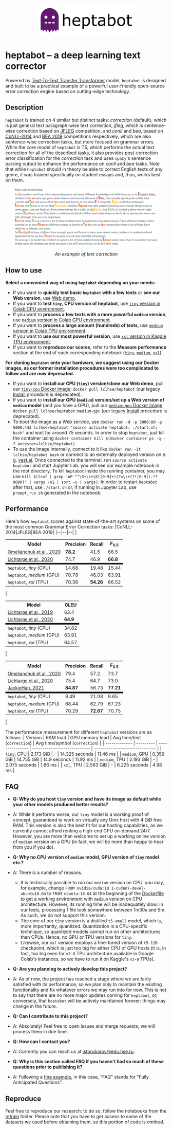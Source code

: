 <p align="center"> <a href="https://lcl-correct.it"><img height="100" src="./assets/heptabot_logo.svg" alt="heptabot logo"></a> </p>

# heptabot – a deep learning text corrector
Powered by [Text-To-Text Transfer Transformer](https://github.com/google-research/text-to-text-transfer-transformer) model, `heptabot` is designed and built to be a practical example of a powerful user-friendly open-source error correction engine based on cutting-edge technology.

## Description
`heptabot` is trained on 4 similar but distinct tasks: *correction* (default), which is just general text paragraph-wise text correction, *jfleg*, which is sentence-wise correction based on [JFLEG](https://github.com/keisks/jfleg) competition, and *conll* and *bea*, based on [CoNLL-2014](https://www.comp.nus.edu.sg/~nlp/conll14st.html) and [BEA 2019](https://www.cl.cam.ac.uk/research/nl/bea2019st/) competitions respectively, which are also sentence-wise correction tasks, but more focused on grammar errors. While the core model of `heptabot` is T5, which performs the actual text correction for all of the described tasks, it also provides post-correction error classification for the *correction* task and uses `spaCy`'s sentence parsing output to enhance the performance on *conll* and *bea* tasks. Note that while `heptabot` should in theory be able to correct English texts of any genre, it was trained specifically on student essays and, thus, works best on them.
<p align="center"> <img width="90%" src="./assets/example_correction.png" alt="Screenshot of an example text corrected by heptabot"> </p>
<p align="center"> <i>An example of text correction</i> </p>

## How to use
**Select a convenient way of using `heptabot` depending on your needs:**
* If you want to **quickly test basic `heptabot` with a few texts** or **see our Web version**, use [Web demo](https://lcl-correct.it/).
* If you want to **test `tiny`, CPU version of heptabot**, use [`tiny` version in Colab CPU environment](https://colab.research.google.com/github/lcl-hse/heptabot/blob/cpu/notebooks/Run_tiny_model_on_Colab_CPU.ipynb).
* If you want to **process a few texts with a more powerful `medium` version**, use [`medium` version in Colab GPU environment](https://colab.research.google.com/github/lcl-hse/heptabot/blob/gpu-tpu/notebooks/Run_medium_model_on_Colab_GPU.ipynb).
* If you want to **process a large amount (hundreds) of texts**, use [`medium` version in Colab TPU environment](https://colab.research.google.com/github/lcl-hse/heptabot/blob/gpu-tpu/notebooks/Run_medium_model_on_Colab_TPU.ipynb).
* If you want to **use our most powerful version**, use [`xxl` version in Kaggle TPU environment](https://www.kaggle.com/isikus/run-heptabot-xxl-model-on-tpu).
* If you want to **reproduce our scores**, refer to the **Measure performance** section at the end of each corresponding notebook ([`tiny`](https://colab.research.google.com/github/lcl-hse/heptabot/blob/cpu/notebooks/Run_tiny_model_on_Colab_CPU.ipynb#scrollTo=HH35ksIc5qj6), [`medium`](https://colab.research.google.com/github/lcl-hse/heptabot/blob/gpu-tpu/notebooks/Run_medium_model_on_Colab_GPU.ipynb#scrollTo=HH35ksIc5qj6), [`xxl`](https://www.kaggle.com/isikus/run-heptabot-xxl-model-on-tpu?scriptVersionId=69426878&cellId=32)).

**For cloning `heptabot` onto your hardware, we suggest using our Docker images, as our former installation procedures were too complicated to follow and are now deprecated.**
* If you want to **install our CPU (`tiny`) version/clone our Web demo**, pull our [`tiny-cpu` Docker image](https://hub.docker.com/r/lclhse/heptabot/): `docker pull lclhse/heptabot` (our legacy [Install](https://github.com/lcl-hse/heptabot/blob/cpu/legacy/Install.ipynb) procedure is deprecated).
* If you want to **install our GPU (`medium`) version/set up a Web version of `medium` model** (and you have a GPU), pull our [`medium-gpu` Docker image](https://hub.docker.com/r/lclhse/heptabot/): `docker pull lclhse/heptabot:medium-gpu` (our legacy [Install](https://github.com/lcl-hse/heptabot/blob/gpu-tpu/legacy/Install.ipynb) procedure is deprecated).
* To boot the image as a Web service, use `docker run -d -p 5000:80 -p 5000:443 lclhse/heptabot "source activate heptabot; ./start.sh; bash"` and wait for around 75 seconds. In order to stop `heptabot`, just kill the container using `docker container kill $(docker container ps -q -f ancestor=lclhse/heptabot)`.
* To use the image internally, connect to it like `docker run -it lclhse/heptabot bash` or connect to an externally deployed version on e. g. [vast.ai](https://vast.ai/). Once connected to the terminal, run `source activate heptabot` and start Jupyter Lab: you will see our example notebook in the root directory. To kill `heptabot` inside the running container, you may use `kill $(lsof | grep -oP "^\S+\s+\K([0-9]+)(?=\s+(?![0-9]).*?9090)" | xargs -n1 | sort -u | xargs)`. In order to restart `heptabot` after that, use `./start.sh` or, if running in Jupyter Lab, use `prompt_run.sh` generated in the notebook.

## Performance
Here's how `heptabot` scores against state-of-the-art systems on some of the most common Grammar Error Correction tasks:
|CoNLL-2014|JFLEG|BEA 2019|
|--|--|--|
|<table> <tbody><tr><th>Model</th><th>Precision</th><th>Recall</th><th>F<sub>0.5</sub></th></tr><tr><td><a href="https://www.aclweb.org/anthology/2020.bea-1.16/">Omelianchuk et al., 2020</a></td><td><strong>78.2</strong></td><td>41.5</td><td>66.5</td></tr><tr><td><a href="https://www.aclweb.org/anthology/2020.tacl-1.41/">Lichtarge et al., 2020</a></td><td>74.7</td><td>46.9</td><td><strong>66.8</strong></td></tr><tr style="border-top: thick solid;"><td>`heptabot`, <em>tiny</em> (CPU)</td><td>14.68</td><td>19.48</td><td>15.44</td></tr><tr><td>`heptabot`, <em>medium</em> (GPU)</td><td>70.78</td><td>46.03</td><td>63.91</td></tr><tr>  <td>`heptabot`, <em>xxl</em> (TPU)</td><td>70.36</td><td><strong>54.26</strong></td><td>66.52</td></tr></tbody> </table>| <table> <tbody><tr><th>Model</th><th>GLEU</th></tr><tr><td><a href="https://www.aclweb.org/anthology/N19-1333/">Lichtarge et al., 2019</a></td><td>63.4</td></tr><tr><td><a href="https://www.aclweb.org/anthology/2020.tacl-1.41/">Lichtarge et al., 2020</a></td><td><strong>64.9</strong></td></tr><tr style="border-top: thick solid;"><td>`heptabot`, <em>tiny</em> (CPU)</td><td>34.82</td></tr>  <tr><td>`heptabot`, <em>medium</em> (GPU)</td><td>63.91</td></tr><tr><td>`heptabot`, <em>xxl</em> (TPU)</td><td>64.57</td></tr></tbody> </table>|<table> <tbody><tr><th>Model</th><th>Precision</th><th>Recall</th><th>F<sub>0.5</sub></th></tr><tr><td><a href="https://www.aclweb.org/anthology/2020.bea-1.16/">Omelianchuk et al., 2020</a></td><td>79.4</td><td>57.2</td><td>73.7</td></tr><tr><td><a href="https://www.aclweb.org/anthology/2020.tacl-1.41/">Lichtarge et al., 2020</a></td><td>75.4</td>  <td>64.7</td><td>73.0</td></tr><tr><td><a href="https://competitions.codalab.org/my/competition/submission/871700/detailed_results/">JackieHan, 2021</a></td><td><strong>84.87</strong></td><td>56.73</td><td><strong>77.21</strong></td></tr><tr style="border-top: thick solid;"><td>`heptabot`, <em>tiny</em> (CPU)</td><td>8.49</td><td>21.08</td><td>9.65</td></tr>  <tr><td>`heptabot`, <em>medium</em> (GPU)</td><td>68.44</td><td>62.79</td><td>67.23</td></tr><tr><td>`heptabot`, <em>xxl</em> (TPU)</td><td>70.29</td>  <td><strong>72.67</strong></td><td>70.75</td></tr></tbody> </table>|

The performance measurement for different `heptabot` versions are as follows:
| Version       | RAM load  | GPU memory load | Avg time/text (`correction`) | Avg time/symbol (`correction`) |
| ------------- | --------- | --------------- | ---------------------------- | ------------------------------ |
| `tiny`, CPU   | 2.173 GiB | -               | 14.325 seconds               | 11.46 ms                       |
| `medium`, GPU | 0.359 GiB | 14.755 GiB      | 14.9 seconds                 | 11.92 ms                       |
| `medium`, TPU | 2.193 GiB | -               | 2.075 seconds                | 1.66 ms                        |
| `xxl`, TPU    | 2.563 GiB | -               | 6.225 seconds                | 4.98 ms                        |

## FAQ
* **Q: Why do you host `tiny` version and have its image as default while your other models produced better results?**
* A: While it performs worse, our `tiny` model is a working proof of concept, guaranteed to work on virtually any Unix host with 4 GiB free RAM. This version is also the best fit for our hosting capabilities, as we currently cannot afford renting a high-end GPU on-demand 24/7. However, you are more than welcome to set up a working online version of `medium` version on a GPU (in fact, we will be more than happy to hear from you if you do).

* **Q: Why no CPU version of `medium` model, GPU version of `tiny` model etc.?**
* A: There is a number of reasons.
  - It is technically possible to run our `medium` version on CPU: you may, for example, change `FROM nvidia/cuda:10.1-cudnn7-devel-ubuntu18.04` to `FROM ubuntu:18.04` at the beginning of the [Dockerfile](https://github.com/lcl-hse/heptabot/blob/gpu-tpu/Dockerfile) to get a working environment with `medium` version on CPU architecture. However, its running time will be inadequately slow: in our tests, processing 1 file took somewhere between 1m30s and 5m. As such, we do not support this version.
  - The core of our `tiny` version is a distilled `t5-small` model, which is, more importantly, quantized. Quantization is a CPU-specific technique, so quantized models cannot run on other architectures than CPUs. Hence, no GPU or TPU versions for `tiny`.
  - Likewise, our `xxl` version employs a fine-tuned version of `t5-11B` checkpoint, which is just too big for either CPU of GPU hosts (it is, in fact, too big even for `v2-8` TPU architecture available in Google Colab's instances, so we have to run it on Kaggle's `v3-8` TPUs).

* **Q: Are you planning to actively develop this project?**
* A: As of now, the project has reached a stage where we are fairly satisfied with its performance, so we plan only to maintain the existing functionality and fix whatever errors we may run into for now. This is not to say that there are no more major updates coming for `heptabot`, or, conversely, that `heptabot` will be actively maintained forever: things may change in the future.

* **Q: Can I contribute to this project?**
* A: Absolutely! Feel free to open issues and merge requests; we will process them in due time.

* **Q: How can I contact you?**
* A: Currently you can reach us at [istorubarov@edu.hse.ru](mailto:istorubarov@edu.hse.ru).

* **Q: Why is this section called FAQ if you haven't had so much of these questions prior to publishing it?**
* A: Following a [fine example](https://youtu.be/8YUWDrLazCg), in this case, "FAQ" stands for "Fully Anticipated Questions".

## Reproduce
Feel free to reproduce our research: to do so, follow the notebooks from the [retrain](https://github.com/lcl-hse/heptabot/blob/cpu/retrain/) folder. Please note that you have to get access to some of the datasets we used before obtaining them, so this portion of code is omitted.
